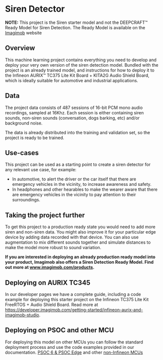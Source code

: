 # Siren Detector 

**NOTE:** This project is the Siren starter model and not the DEEPCRAFT™ Ready Model for Siren Detection. The Ready Model is available on the [Imagimob](https://www.imagimob.com/) website

## Overview 

This machine learning project contains everything you need to develop and deploy your very own version of the siren detection model.
Bundled with the project is an already trained model, and instructions for how to deploy it to the Infineon AURIX™ TC375 Lite Kit Board + 
KITA2G Audio Shield Board, which is ideally suitable for automotive and industrial applications. 

## Data

The project data consists of 487 sessions of 16-bit PCM mono audio recordings, sampled at 16Khz.
Each session is either containing siren sounds, non-siren sounds (conversation, dogs barking, etc) and/or background noise.

The data is already distributed into the training and validation set, so the project is ready to be trained.

## Use-cases

This project can be used as a starting point to create a siren detector for any relevant use case, for example:
- In automotive, to alert the driver or the car itself that there are emergency vehicles in the vicinity, to increase awareness and safety.
- In headphones and other hearables to make the wearer aware that there are emergency vehicles in the vicinity to pay attention to their surroundings.

## Taking the project further

To get this project to a production ready state you would need to add more siren and non-siren data. You might also improve it for your particular edge device
by adding data recorded with that device. You can also use augmentation to mix different sounds together and simulate distances to make the model more robust to sound variation.

**If you are interested in deploying an already production ready model into your product, Imagimob also offers a Siren Detection Ready Model. Find out more at www.imagimob.com/products.**

## Deploying on AURIX TC345

In our developer pages we have a complete guide, including a code example for deploying this starter project on the Infineon TC375 Lite Kit FreeRTOS + Audio Shield Board.
Read more at https://developer.imagimob.com/getting-started/infineon-aurix-and-imagimob-studio.

## Deploying on PSOC and other MCU
For deploying this model on other MCUs you can follow the standard deployment process and use the code examples provided in our documentation. [PSOC 6 & PSOC Edge](https://developer.imagimob.com/deployment/deploy-models-supported-boards/deploy-siren-detection-model-PSoC-boards) and other [non-Infineon MCUs](https://developer.imagimob.com/deployment/deploy-models-other-boards)

